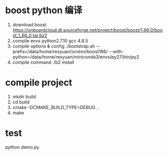 
# boost python 编译
1. download boost
	https://onboardcloud.dl.sourceforge.net/project/boost/boost/1.66.0/boost_1_66_0.tar.bz2
2. compile envs
	python2.7.10 gcc 4.8.5
3. compile options & config
	./bootstrap.sh --prefix=/data/home/rexyuan/ocrenv/boost166/ --with-python=/data/home/rexyuan/miniconda3/envs/py27/bin/py2
4. compile command
	./b2 install

# compile project
1. mkdir build
2. cd build
3. cmake  -DCMAKE_BUILD_TYPE=DEBUG ..
4. make

# test
python demo.py

